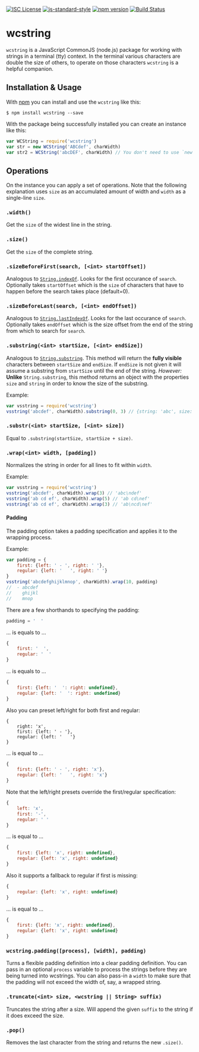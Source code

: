[![ISC License](https://img.shields.io/badge/license-ISC-blue.svg?style=flat)](LICENSE.md)
[![js-standard-style](https://img.shields.io/badge/code%20style-standard-brightgreen.svg?style=flat)](http://standardjs.com/)
[![npm version](https://badge.fury.io/js/wcstring.svg)](https://badge.fury.io/js/wcstring)
[![Build Status](https://travis-ci.org/martinheidegger/wcstring.svg?branch=master)](https://travis-ci.org/martinheidegger/wcstring)

# wcstring
`wcstring` is a JavaScript CommonJS (node.js) package for working
with strings in a terminal (tty) context. In the terminal various characters
are double the size of others, to operate on those characters `wcstring` is a helpful companion.

## Installation & Usage
With [npm](https://docs.npmjs.com/getting-started/installing-node) you can install and use the `wcstring` like this:

```
$ npm install wcstring --save
```

With the package being successfully installed you can create an instance like this:

```JavaScript
var WCString = require('wcstring')
var str = new WCString('ABCdef', charWidth)
var str2 = WCString('abcDEF', charWidth) // You don't need to use `new`
```

## Operations
On the instance you can apply a set of operations. Note that the following explanation uses `size` as an accumulated amount of width and `width` as a single-line `size`.

### `.width()`
Get the `size` of the widest line in the string. 

### `.size()`
Get the `size` of the complete string.

### `.sizeBeforeFirst(search, [<int> startOffset])`
Analogous to [`String.indexOf`](https://developer.mozilla.org/en/docs/Web/JavaScript/Reference/Global_Objects/String/indexOf). Looks for the first occurance of `search`. Optionally takes `startOffset` which is the `size` of characters that have to happen before the search takes place (default=0).

### `.sizeBeforeLast(search, [<int> endOffset])`
Analogous to [`String.lastIndexOf`](https://developer.mozilla.org/en/docs/Web/JavaScript/Reference/Global_Objects/String/lastIndexOf). Looks for the last occurance of `search`.
Optionally takes `endOffset` which is the size offset from the end of the string from which to search for `search`.

### `.substring(<int> startSize, [<int> endSize])`
Analogous to [`String.substring`](https://developer.mozilla.org/en/docs/Web/JavaScript/Reference/Global_Objects/String/substring). This method will return the **fully visible** characters between `startSize` and `endSize`. If `endSize` is not given it will assume a substring from `startSize` until the end of the string.
_However:_ **Unlike** `String.substring`, this method returns an object with the properties `size` and `string` in order to know the size of the substring.

Example:
```JavaScript
var vsstring = require('wcstring')
vsstring('abcdef', charWidth).substring(0, 3) // {string: 'abc', size: 2.4}
```

### `.substr(<int> startSize, [<int> size])`
Equal to `.substring(startSize, startSize + size)`.

### `.wrap(<int> width, [padding])`
Normalizes the string in order for all lines to fit within `width`.

Example:
```JavaScript
var vsstring = require('wcstring')
vsstring('abcdef', charWidth).wrap(3) // 'abc\ndef'
vsstring('ab cd ef', charWidth).wrap(5) // 'ab cd\nef'
vsstring('ab cd ef', charWidth).wrap(3) // 'ab\ncd\nef'
```

#### Padding
The padding option takes a padding specification and applies it to the
wrapping process.

Example:

```JavaScript
var padding = {
    first: {left: ' - ', right: ' '},
    regular: {left: '   ', right: ' '}
}
vsstring('abcdefghijklmnop', charWidth).wrap(10, padding)
//  - abcdef
//    ghijkl
//    mnop
```

There are a few shorthands to specifying the padding:

```JavaScript
padding = '  '
```

... is equals to ...

```JavaScript
{
    first: '  ',
    regular: '  '
}
```

... is equals to ...

```JavaScript
{
    first: {left: '  ': right: undefined},
    regular: {left: '  ': right: undefined}
}
```

Also you can preset left/right for both first and regular:

```JavScript
{
    right: 'x',
    first: {left: ' - '},
    regular: {left: '   '}
}
```

... is equal to ... 

```JavaScript
{
    first: {left: ' - ', right: 'x'},
    regular: {left: '   ', right: 'x'}
}
```

Note that the left/right presets override the first/regular specification:

```JavaScript
{
    left: 'x',
    first: '-',
    regular: ' '
}
```

... is equal to ...

```JavaScript
{
    first: {left: 'x', right: undefined},
    regular: {left: 'x', right: undefined}
}
```

Also it supports a fallback to regular if first is missing:

```JavaScript
{
    regular: {left: 'x', right: undefined}
}
```

... is equal to ...

```JavaScript
{
    first: {left: 'x', right: undefined},
    regular: {left: 'x', right: undefined}
}
```

### `wcstring.padding([process], [width], padding)`
Turns a flexible padding definition into a clear padding definition. You can pass in an optional `process` variable to process the strings before they are being turned into wcstrings. You can also pass-in a `width` to make sure that the padding will not exceed the width of, say, a wrapped string.

### `.truncate(<int> size, <wcstring || String> suffix)`
Truncates the string after a size. Will append the given `suffix` to the string if it does exceed the size.

### `.pop()`
Removes the last character from the string and returns the new `.size()`.
